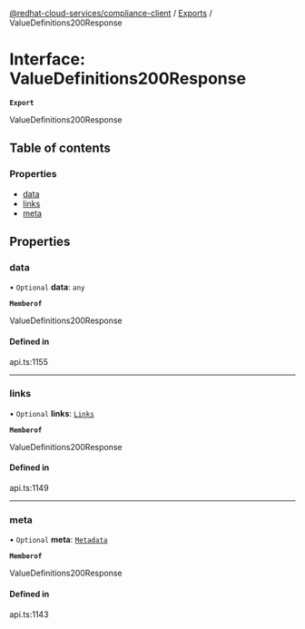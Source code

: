 [@redhat-cloud-services/compliance-client](../README.md) / [Exports](../modules.md) / ValueDefinitions200Response

# Interface: ValueDefinitions200Response

**`Export`**

ValueDefinitions200Response

## Table of contents

### Properties

- [data](ValueDefinitions200Response.md#data)
- [links](ValueDefinitions200Response.md#links)
- [meta](ValueDefinitions200Response.md#meta)

## Properties

### data

• `Optional` **data**: `any`

**`Memberof`**

ValueDefinitions200Response

#### Defined in

api.ts:1155

___

### links

• `Optional` **links**: [`Links`](Links.md)

**`Memberof`**

ValueDefinitions200Response

#### Defined in

api.ts:1149

___

### meta

• `Optional` **meta**: [`Metadata`](Metadata.md)

**`Memberof`**

ValueDefinitions200Response

#### Defined in

api.ts:1143
